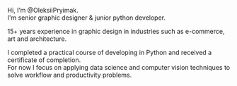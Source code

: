 Hi, I’m @OleksiiPryimak. <br/>
I'm senior graphic designer & junior python developer.<br/>

15+ years experience in graphic design in industries such as e-commerce, art and architecture.<br/>

I completed a practical course of developing in Python and received a certificate of completion.<br/>
For now I focus on applying data science and computer vision techniques to solve workflow and productivity problems.<br/>


<!---
OleksiiPryimak/OleksiiPryimak is a ✨ special ✨ repository because its `README.md` (this file) appears on your GitHub profile.
You can click the Preview link to take a look at your changes.
--->
